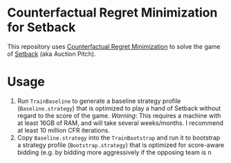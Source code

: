# Counterfactual Regret Minimization for Setback
This repository uses [Counterfactual Regret Minimization](https://github.com/brianberns/Cfrm) to solve the game of [Setback](https://en.wikipedia.org/wiki/Pitch_%28card_game%29#Auction_Pitch) (aka Auction Pitch).
# Usage
1. Run `TrainBaseline` to generate a baseline strategy profile (`Baseline.strategy`) that is optimized to play a hand of Setback without regard to the score of the game. *Warning*: This requires a machine with at least 16GB of RAM, and will take several weeks/months. I recommend at least 10 million CFR iterations.
2. Copy `Baseline.strategy` into the `TrainBootstrap` and run it to bootstrap a strategy profile (`Bootstrap.strategy`) that is optimized for score-aware bidding (e.g. by bidding more aggressively if the opposing team is n
<!--stackedit_data:
eyJoaXN0b3J5IjpbLTE1NTk1MzIyMjZdfQ==
-->